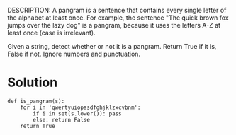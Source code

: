 DESCRIPTION:
A pangram is a sentence that contains every single letter of the alphabet at least once. For example, the sentence "The quick brown fox jumps over the lazy dog" is a pangram, because it uses the letters A-Z at least once (case is irrelevant).

Given a string, detect whether or not it is a pangram. Return True if it is, False if not. Ignore numbers and punctuation.


# Solution

```
def is_pangram(s):
    for i in 'qwertyuiopasdfghjklzxcvbnm':
        if i in set(s.lower()): pass
        else: return False
    return True
```
